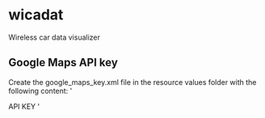 # wicadat
Wireless car data visualizer

## Google Maps API key
Create the google_maps_key.xml file in the resource values folder with the following content:
'
<?xml version="1.0" encoding="utf-8"?>
<resources>
    <string name="google_maps_key" translatable="false" templateMergeStrategy="preserve">API KEY</string>
</resources>
'